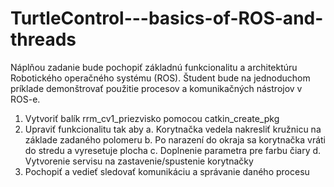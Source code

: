 # TurtleControl---basics-of-ROS-and-threads


Náplňou zadanie bude pochopiť základnú funkcionalitu a architektúru Robotického
operačného systému (ROS). Študent bude na jednoduchom príklade demonštrovať použitie
procesov a komunikačných nástrojov v ROS-e.

1. Vytvoriť balík rrm_cv1_priezvisko pomocou catkin_create_pkg
2. Upraviť funkcionalitu tak aby
		a. Korytnačka vedela nakresliť kružnicu na základe zadaného polomeru
		b. Po narazení do okraja sa korytnačka vráti do stredu a vyresetuje plocha
		c. Doplnenie parametra pre farbu čiary
		d. Vytvorenie servisu na zastavenie/spustenie korytnačky
3. Pochopiť a vedieť sledovať komunikáciu a správanie daného procesu